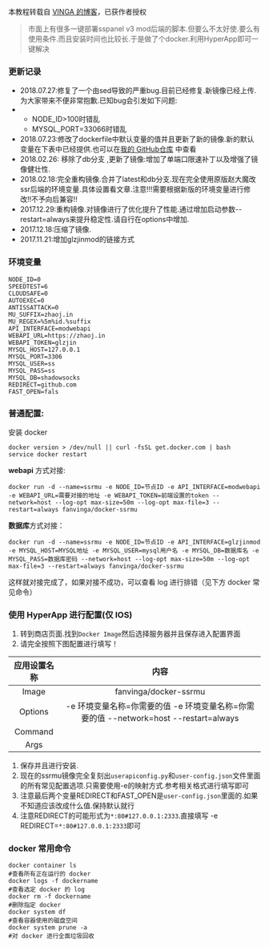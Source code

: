 本教程转载自 [VINGA 的博客](https://vinga.tech/ssrmu/)，已获作者授权
 > 市面上有很多一键部署sspanel v3 mod后端的脚本.但要么不太好使.要么有使用条件.而且安装时间也比较长.于是做了个docker.利用HyperApp即可一键解决
### 更新记录

- 2018.07.27:修复了一个由sed导致的严重bug.目前已经修复.新镜像已经上传.为大家带来不便非常抱歉.已知bug会引发如下问题:
- - NODE_ID>100时错乱
  - MYSQL_PORT=33066时错乱
- 2018.07.23:修改了dockerfile中默认变量的值并且更新了新的镜像.新的默认变量在下表中已经提供.也可以在[我的 GitHub仓库](https://github.com/fanvinga/dockerfiles/blob/master/ssrmu/Dockerfile) 中查看
- 2018.02.26: 移除了db分支 ,更新了镜像:增加了单端口限速补丁以及增强了镜像健壮性.
- 2018.02.18:完全重构镜像.合并了latest和db分支.现在完全使用原版赵大魔改ssr后端的环境变量.具体设置看文章.注意!!!需要根据新版的环境变量进行修改!!不予向后兼容!!
- 2017.12.29:重构镜像.对镜像进行了优化提升了性能.通过增加启动参数--restart=always来提升稳定性.请自行在options中增加.
- 2017.12.18:压缩了镜像.
- 2017.11.21:增加glzjinmod的链接方式

### 环境变量

```
NODE_ID=0                     
SPEEDTEST=6                   
CLOUDSAFE=0                   
AUTOEXEC=0                    
ANTISSATTACK=0                
MU_SUFFIX=zhaoj.in            
MU_REGEX=%5m%id.%suffix       
API_INTERFACE=modwebapi       
WEBAPI_URL=https://zhaoj.in   
WEBAPI_TOKEN=glzjin           
MYSQL_HOST=127.0.0.1          
MYSQL_PORT=3306               
MYSQL_USER=ss                 
MYSQL_PASS=ss                 
MYSQL_DB=shadowsocks          
REDIRECT=github.com           
FAST_OPEN=fals
```

### 普通配置:

安装 docker

```
docker version > /dev/null || curl -fsSL get.docker.com | bash
service docker restart
```

**webapi** 方式对接:

```
docker run -d --name=ssrmu -e NODE_ID=节点ID -e API_INTERFACE=modwebapi -e WEBAPI_URL=需要对接的地址 -e WEBAPI_TOKEN=前端设置的token --network=host --log-opt max-size=50m --log-opt max-file=3 --restart=always fanvinga/docker-ssrmu
```

**数据库**方式对接：

```
docker run -d --name=ssrmu -e NODE_ID=节点ID -e API_INTERFACE=glzjinmod -e MYSQL_HOST=MYSQL地址 -e MYSQL_USER=mysql用户名 -e MYSQL_DB=数据库名 -e MYSQL_PASS=数据库密码 --network=host --log-opt max-size=50m --log-opt max-file=3 --restart=always fanvinga/docker-ssrmu
```

这样就对接完成了，如果对接不成功，可以查看 log 进行排错（见下方 docker 常见命令）



### 使用 HyperApp 进行配置(仅 IOS)

1. 转到商店页面.找到`Docker Image`然后选择服务器并且保存进入配置界面
2. 请完全按照下图配置进行填写！

| 应用设置名称 |                             内容                             |
| :----------: | :----------------------------------------------------------: |
|    Image     |                    fanvinga/docker-ssrmu                     |
|   Options    | -e 环境变量名称=你需要的值 -e 环境变量名称=你需要的值 --network=host --restart=always |
|   Command    |                                                              |
|     Args     |                                                              |

1. 保存并且进行安装.
2. 现在的ssrmu镜像完全复刻出`userapiconfig.py`和`user-config.json`文件里面的所有常见配置选项.只需要使用-e的映射方式.参考相关格式进行填写即可
3. 注意最后两个变量REDIRECT和FAST_OPEN是`user-config.json`里面的.如果不知道应该改成什么值.保持默认就行
4. 注意REDIRECT的可能形式为`*:80#127.0.0.1:2333`.直接填写 -e REDIRECT=`*:80#127.0.0.1:2333`即可



### docker 常用命令

```
docker container ls
#查看所有正在运行的 docker 
docker logs -f dockername
#查看选定 docker 的 log
docker rm -f dockername
#删除指定 docker
docker system df
#查看容器使用的磁盘空间
docker system prune -a
#对 docker 进行全面垃圾回收
```


